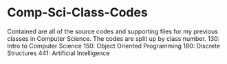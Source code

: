 # Comp-Sci-Class-Codes
Contained are all of the source codes and supporting files for my previous classes in Computer Science. The codes are split up by class number.
	130: Intro to Computer Science
	150: Object Oriented Programming
	180: Discrete Structures
	441: Artificial Intelligence
